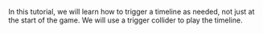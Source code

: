 In this tutorial, we will learn how to trigger a timeline as needed, not just at the start of the game. We will use a trigger collider to play the timeline.